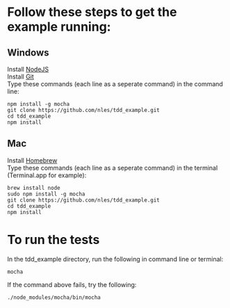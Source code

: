 # Follow these steps to get the example running:

## Windows
Install [NodeJS](http://nodejs.org/)  
Install [Git](http://git-scm.com/)  
Type these commands (each line as a seperate command) in the command line:
```
npm install -g mocha
git clone https://github.com/nles/tdd_example.git
cd tdd_example
npm install
```

## Mac
Install [Homebrew](http://brew.sh/)  
Type these commands (each line as a seperate command) in the terminal (Terminal.app for example):
```
brew install node
sudo npm install -g mocha
git clone https://github.com/nles/tdd_example.git
cd tdd_example
npm install
```

# To run the tests
In the tdd_example directory, run the following in command line or terminal:
```
mocha
```

If the command above fails, try the following:
```
./node_modules/mocha/bin/mocha
```
